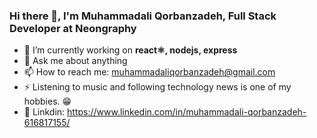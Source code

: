 ### Hi there 👋, I'm Muhammadali Qorbanzadeh, Full Stack Developer at Neongraphy
     
- 🔭 I’m currently working on **react⚛️, nodejs, express** 
- 💬 Ask me about anything
- 📫 How to reach me: muhammadaliqorbanzadeh@gmail.com
- ⚡ Listening to music and following technology news is one of my hobbies. 😁 
 - :page_facing_up: Linkdin: https://www.linkedin.com/in/muhammadali-qorbanzadeh-616817155/
